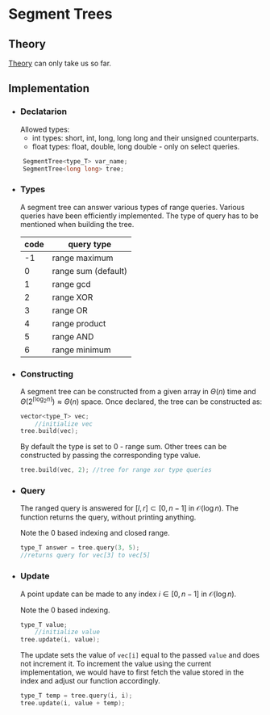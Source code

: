 # Segment Trees
## Theory
[Theory](https://www.geeksforgeeks.org/segment-tree-data-structure/) can only take us so far.
## Implementation
 - ### Declatarion
	Allowed types:
	 - int types: short, int, long, long long and their unsigned counterparts.
	 - float types: float, double, long double - only on select queries.
	 
```cpp
    SegmentTree<type_T> var_name;
    SegmentTree<long long> tree;
```
	
 - ### Types
	A segment tree can answer various types of range queries. Various queries have been efficiently implemented. The type of query has to be mentioned when building the tree.
	
	|code| query type|
	|--|--|
	|-1|range maximum|
	| 0|range sum (default) |
	| 1|range gcd |
	| 2|range XOR |
	| 3|range OR |
	| 4|range product |
	| 5|range AND |
	| 6|range minimum |
 - ### Constructing
	 A segment tree can be constructed from a given array in $\Theta(n)$ time and $\Theta(2^{\lceil\log_2{n}\rceil}) \approx \Theta(n)$ space. Once declared, the tree can be constructed as:
	```cpp
	vector<type_T> vec;
		//initialize vec
	tree.build(vec);
	```
	 By default the type is set to 0 - range sum. Other trees can be constructed by passing the corresponding type value.
	 ```cpp
	 tree.build(vec, 2); //tree for range xor type queries
   ```
- ### Query
	The ranged query is answered for $[l, r] \subset [0, n-1]$ in $\mathcal{O}(\log{n})$.
	The function returns the query, without printing anything.
	
	Note the 0 based indexing and closed range.
	```cpp
	type_T answer = tree.query(3, 5); 
	//returns query for vec[3] to vec[5]
	```
- ### Update
	A point update can be made to any index $i \in [0, n-1]$ in $\mathcal{O}(\log{n})$. 
	
	Note the 0 based indexing.
	```cpp
	type_T value;
		//initialize value
	tree.update(i, value);
	```
	The update sets the value of `vec[i]` equal to the passed `value` and does not increment it. To increment the value using the current implementation, we would have to first fetch the value stored in the index and adjust our function accordingly.
	```cpp
	type_T temp = tree.query(i, i);
	tree.update(i, value + temp);
	```
	
